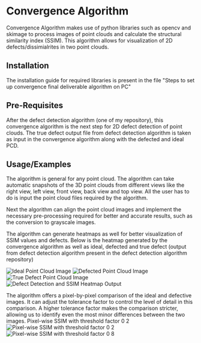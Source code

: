 
# Convergence Algorithm 
Convergence Algorithm makes use of python libraries such as opencv and skimage to process images of point clouds and calculate the structural similarity index (SSIM). This algorithm allows for visualization of 2D defects/dissimialrites in two point clouds.

## Installation

The installation guide for required libraries is present in the file "Steps to set up convergence final deliverable algorithm on PC"


    
## Pre-Requisites
After the defect detection algorithm (one of my repository), this convergence algorithm is the next step for 2D defect detection of point clouds. The true defect output file from defect detection algorithm is taken as input in the convergence algorithm along with the defected and ideal PCD.
## Usage/Examples
The algorithm is general for any point cloud. The algorithm can take automatic snapshots of the 3D point clouds from different views like the right view, left view, front view, back view and top view. All the user has to do is input the point cloud files required by the algorithm. 

Next the algorithm can align the point cloud images and implement the necessary pre-processing required for better and accurate results, such as the conversion to grayscale images.

The algorithm can generate heatmaps as well for better visualization of SSIM values and defects. Below is the heatmap generated by the convergence algorithm as well as ideal, defected and true defect (output from defect detection algorithm present in the defect detection algorithm repository)

![Ideal Point Cloud Image](https://github.com/user-attachments/assets/1fe1496b-561c-4be9-9a3e-735bbc78627c)
![Defected Point Cloud Image](https://github.com/user-attachments/assets/e5fcbf31-ca4f-42ca-910e-008f12c72970)
![True Defect Point Cloud Image](https://github.com/user-attachments/assets/09a59595-9d12-4d85-a5eb-a94c2f926ce6)
![Defect Detection and SSIM Heatmap Output](https://github.com/user-attachments/assets/04e44bbd-9126-4d4b-8339-2b200d764839)


The algorithm offers a pixel-by-pixel comparison of the ideal and defective images. It can adjust the tolerance factor to control the level of detail in this comparison. A higher tolerance factor makes the comparison stricter, allowing us to identify even the most minor differences between the two images.
Pixel-wise SSIM with threshold factor 0 2
![Pixel-wise SSIM with threshold factor 0 2](https://github.com/user-attachments/assets/141f4011-6bc5-416f-8abd-e59b910da4dd)
![Pixel-wise SSIM with threshold factor 0 8](https://github.com/user-attachments/assets/147a22c7-d0a1-4822-b055-1cf8c96d9266)

